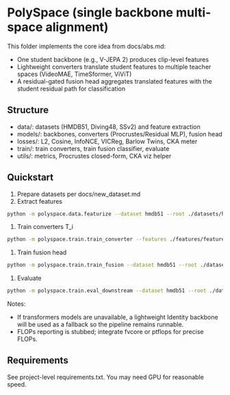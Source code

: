 # PolySpace (single backbone multi-space alignment)

This folder implements the core idea from docs/abs.md:

- One student backbone (e.g., V-JEPA 2) produces clip-level features
- Lightweight converters translate student features to multiple teacher spaces (VideoMAE, TimeSformer, ViViT)
- A residual-gated fusion head aggregates translated features with the student residual path for classification

## Structure

- data/: datasets (HMDB51, Diving48, SSv2) and feature extraction
- models/: backbones, converters (Procrustes/Residual MLP), fusion head
- losses/: L2, Cosine, InfoNCE, VICReg, Barlow Twins, CKA meter
- train/: train converters, train fusion classifier, evaluate
- utils/: metrics, Procrustes closed-form, CKA viz helper

## Quickstart

1. Prepare datasets per docs/new_dataset.md
1. Extract features

```bash
python -m polyspace.data.featurize --dataset hmdb51 --root ./datasets/hmdb51 --split train --out ./features --student vjepa2 --teachers videomae timesformer vivit --batch 2 --workers 2 --frames 16
```

1. Train converters T_i

```bash
python -m polyspace.train.train_converter --features ./features/features_hmdb51_train.json --teachers videomae timesformer vivit --d_in 768 --d_out 768 --epochs 10 --batch 128 --lr 1e-3 --save_dir ./checkpoints/converters
```

1. Train fusion head

```bash
python -m polyspace.train.train_fusion --dataset hmdb51 --root ./datasets/hmdb51 --split train --student vjepa2 --teachers videomae timesformer vivit --converters ./checkpoints/converters/converters_ep10.pt --classes 51 --frames 16 --batch 4 --epochs 5 --lr 3e-4 --save_dir ./checkpoints/fusion
```

1. Evaluate

```bash
python -m polyspace.train.eval_downstream --dataset hmdb51 --root ./datasets/hmdb51 --split validation --student vjepa2 --teachers videomae timesformer vivit --converters ./checkpoints/converters/converters_ep10.pt --fusion ./checkpoints/fusion/fusion_ep5.pt --frames 16 --batch 4
```

Notes:

- If transformers models are unavailable, a lightweight Identity backbone will be used as a fallback so the pipeline remains runnable.
- FLOPs reporting is stubbed; integrate fvcore or ptflops for precise FLOPs.

## Requirements

See project-level requirements.txt. You may need GPU for reasonable speed.

